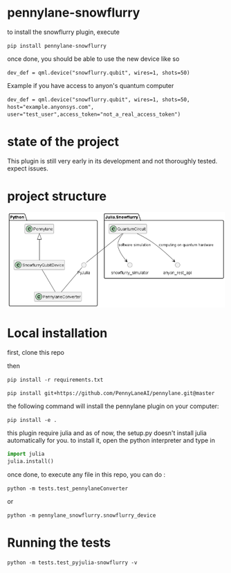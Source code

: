 # pennylane-snowflurry

to install the snowflurry plugin, execute 

`pip install pennylane-snowflurry`

once done, you should be able to use the new device like so 

`dev_def = qml.device("snowflurry.qubit", wires=1, shots=50)`

Example if you have access to anyon's quantum computer

`dev_def = qml.device("snowflurry.qubit", wires=1, shots=50, host="example.anyonsys.com", user="test_user",access_token="not_a_real_access_token")`

# state of the project

This plugin is still very early in its development and not thoroughly tested. expect issues.


# project structure

![puml diagram](/doc/interaction_diagram.png)

# Local installation

first, clone this repo 

then

`pip install -r requirements.txt`


`pip install git+https://github.com/PennyLaneAI/pennylane.git@master`

the following command will install the pennylane plugin on your computer:

`pip install -e .`

this plugin require julia and as of now, the setup.py doesn't install julia automatically for you.
to install it, open the python interpreter and type in

```py
import julia
julia.install()
```

once done, to execute any file in this repo, you can do :

`python -m tests.test_pennylaneConverter`

or

`python -m pennylane_snowflurry.snowflurry_device`




# Running the tests

`python -m tests.test_pyjulia-snowflurry -v`